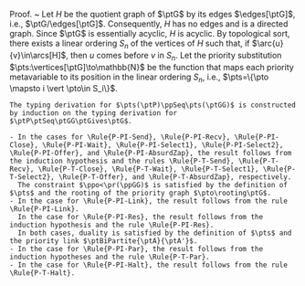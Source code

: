 Proof.
  ~ Let $H$ be the quotient graph of $\ptG$ by its edges $\edges[\ptG]$, i.e., $\ptG/\edges[\ptG]$.
    Consequently, $H$ has no edges and is a directed graph.
    Since $\ptG$ is essentially acyclic, $H$ is acyclic.
    By topological sort, there exists a linear ordering $S_n$ of the vertices of $H$ such that, if $\arc{u}{v}\in\arcs[H]$, then $u$ comes before $v$ in $S_n$.
    Let the priority substitution $\pts:\vertices[\ptG]\to\mathbb{N}$ be the function that maps each priority metavariable to its position in the linear ordering $S_n$, i.e., $\pts=\{\pto \mapsto i \vert \pto\in S_i\}$.

    The typing derivation for $\pts(\ptP)\ppSeq\pts(\ptGG)$ is constructed by induction on the typing derivation for $\ptP\ptSeq\ptGG\ptGives\ptG$.

    - In the cases for \Rule{P-PI-Send}, \Rule{P-PI-Recv}, \Rule{P-PI-Close}, \Rule{P-PI-Wait}, \Rule{P-PI-Select1}, \Rule{P-PI-Select2}, \Rule{P-PI-Offer}, and \Rule{P-PI-AbsurdZap}, the result follows from the induction hypothesis and the rules \Rule{P-T-Send}, \Rule{P-T-Recv}, \Rule{P-T-Close}, \Rule{P-T-Wait}, \Rule{P-T-Select1}, \Rule{P-T-Select2}, \Rule{P-T-Offer}, and \Rule{P-T-AbsurdZap}, respectively.
      The constraint $\ppo<\pr(\ppGG)$ is satisfied by the definition of $\pts$ and the rooting of the priority graph $\pto\rooting\ptG$.
    - In the case for \Rule{P-PI-Link}, the result follows from the rule \Rule{P-PI-Link}.
      In the case for \Rule{P-PI-Res}, the result follows from the induction hypothesis and the rule \Rule{P-PI-Res}.
      In both cases, duality is satisfied by the definition of $\pts$ and the priority link $\ptBiPartite{\ptA}{\ptA'}$.
    - In the case for \Rule{P-PI-Par}, the result follows from the induction hypotheses and the rule \Rule{P-T-Par}.
    - In the case for \Rule{P-PI-Halt}, the result follows from the rule \Rule{P-T-Halt}.
